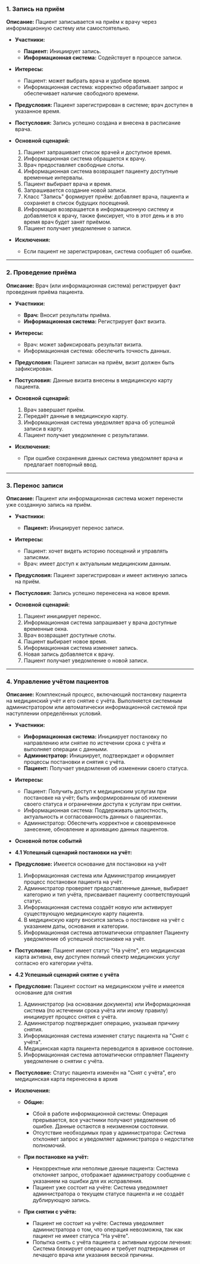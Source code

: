 ### **1. Запись на приём**

**Описание:** Пациент записывается на приём к врачу через информационную систему или самостоятельно.

* **Участники:**

  * **Пациент:** Инициирует запись.
  * **Информационная система:** Содействует в процессе записи.

* **Интересы:**

  * Пациент: может выбрать врача и удобное время.
  * Информационная система: корректно обрабатывает запрос и обеспечивает наличие свободного времени.

* **Предусловия:** Пациент зарегистрирован в системе; врач доступен в указанное время.

* **Постусловия:** Запись успешно создана и внесена в расписание врача.

* **Основной сценарий:**

  1) Пациент запрашивает список врачей и доступное время.
  2) Информационная система обращается к врачу.
  3) Врач предоставляет свободные слоты.
  4) Информационная система возвращает пациенту доступные временные интервалы.
  5) Пациент выбирает врача и время.
  6) Запрашивается создание новой записи.
  7) Класс "Запись" формирует приём: добавляет врача, пациента и сохраняет в список будущих посещений.
  8) Информация возвращается в информационную систему и добавляется к врачу, также фиксирует, что в этот день и в это время врач будет занят приёмом.
  9) Пациент получает уведомление о записи.

* **Исключения:**

  * Если пациент не зарегистрирован, система сообщает об ошибке.
---

### **2. Проведение приёма**

**Описание:** Врач (или информационная система) регистрирует факт проведения приёма пациента.

* **Участники:**

  * **Врач:** Вносит результаты приёма.
  * **Информационная система:** Регистрирует факт визита.

* **Интересы:**

  * Врач: может зафиксировать результат визита.
  * Информационная система: обеспечить точность данных.

* **Предусловия:** Пациент записан на приём, визит должен быть зафиксирован.

* **Постусловия:** Данные визита внесены в медицинскую карту пациента.

* **Основной сценарий:**

  1) Врач завершает приём.
  2) Передаёт данные в медицинскую карту.
  4) Информационная система уведомляет врача об успешной записи в карту.
  5) Пациент получает уведомление с результатами.

* **Исключения:**

  * При ошибке сохранения данных система уведомляет врача и предлагает повторный ввод.

---

### **3. Перенос записи**

**Описание:** Пациент или информационная система может перенести уже созданную запись на приём.

* **Участники:**

  * **Пациент:** Инициирует перенос записи.

* **Интересы:**

  * Пациент: хочет видеть историю посещений и управлять записями.
  * Врач: имеет доступ к актуальным медицинским данным.

* **Предусловия:** Пациент зарегистрирован и имеет активную запись на приём.

* **Постусловия:** Запись успешно перенесена на новое время.

* **Основной сценарий:**

  1) Пациент инициирует перенос.
  2) Информационная система запрашивает у врача доступные временные окна.
  3) Врач возвращает доступные слоты.
  4) Пациент выбирает новое время.
  5) Информационная система изменяет запись.
  6) Новая запись добавляется к врачу.
  7) Пациент получает уведомление о новой записи.

---

### **4. Управление учётом пациентов**

**Описание:** Комплексный процесс, включающий постановку пациента на медицинский учёт и его снятие с учёта. Выполняется системным администратором или автоматически информационной системой при наступлении определённых условий.

* **Участники:**

  * **Информационная система:** Инициирует постановку по направлению или снятие по истечении срока с учёта и выполняет операции с данными.
  * **Администратор:** Инициирует, подтверждает и оформляет процессы постановки и снятия с учёта.
  * **Пациент:** Получает уведомления об изменении своего статуса.

* **Интересы:**

  * Пациент: Получить доступ к медицинским услугам при постановке на учёт; быть информированным об изменении своего статуса и ограничении доступа к услугам при снятии.
  * Информационная система: Поддерживать целостность, актуальность и согласованность данных о пациентах.
  * Администратор: Обеспечить корректное и своевременное занесение, обновление и архивацию данных пациентов.

* **Основной поток событий**

* **4.1 Успешный сценарий постановки на учёт:**

* **Предусловие:** Имеется основание для постановки на учёт
  1) Информационная система или Администратор инициирует процесс постановки пациента на учёт.
  2) Администратор проверяет предоставленные данные, выбирает категорию и тип учёта, присваивает пациенту соответствующий статус.
  3) Информационная система создаёт новую или активирует существующую медицинскую карту пациента.	
  4) В медицинскую карту вносится запись о постановке на учёт с указанием даты, основания и категории.
  5) Информационная система автоматически отправляет Пациенту уведомление об успешной постановке на учёт.

* **Постусловие:** Пациент имеет статус "На учёте", его медицинская карта активна, ему доступен полный спектр медицинских услуг согласно его категории учёта.

* **4.2 Успешный сценарий снятие с учёта**

* **Предусловие:** Пациент состоит на медицинском учёте и имеется основание для снятия

  1) Администратор (на основании документа) или Информационная система (по истечении срока учёта или иному правилу) инициирует процесс снятия с учёта.
  2) Администратор подтверждает операцию, указывая причину снятия.
  3) Информационная система изменяет статус пациента на "Снят с учёта".
  4) Медицинская карта пациента переводится в архивное состояние.
  5) Информационная система автоматически отправляет Пациенту уведомление о снятии с учёта.

* **Постусловие:** Статус пациента изменён на "Снят с учёта", его медицинская карта перенесена в архив

* **Исключения:**

  * **Общие:**

      * Сбой в работе информационной системы: Операция прерывается, все участники получают уведомление об ошибке. Данные остаются в неизменном состоянии.
      * Отсутствие необходимых прав у администратора: Система отклоняет запрос и уведомляет администратора о недостатке полномочий.

  * **При постановке на учёт:**

      * Некорректные или неполные данные пациента: Система отклоняет запрос, отображает администратору сообщение с указанием на ошибки для их исправления.
      * Пациент уже состоит на учёте: Система уведомляет администратора о текущем статусе пациента и не создаёт дублирующую запись.

  * **При снятии с учёта:**

      * Пациент не состоит на учёте: Система уведомляет администратора о том, что операция невозможна, так как пациент не имеет статуса "На учёте".
      * Попытка снять с учёта пациента с активным курсом лечения: Система блокирует операцию и требует подтверждения от лечащего врача или указания веской причины.
